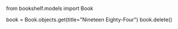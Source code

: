 from bookshelf.models import Book

book = Book.objects.get(title="Nineteen Eighty-Four") book.delete()

